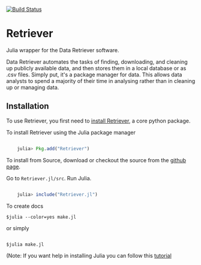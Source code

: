 [![Build Status](https://travis-ci.org/weecology/Retriever.jl.svg?branch=master)](https://travis-ci.org/weecology/Retriever.jl)
# Retriever

Julia wrapper for the Data Retriever software.

Data Retriever automates the tasks of finding, downloading, 
and cleaning up publicly available data, and then stores them in a local database or as .csv files. 
Simply put, it's a package manager for data. 
This allows data analysts to spend a majority of their time in analysing rather than in cleaning up or managing data.

## Installation

To use Retriever, you first need to [install Retriever](http://www.data-retriever.org), a core python package.

To install Retriever using the Julia package manager


```julia

    julia> Pkg.add("Retriever")

```

To install from Source, download or checkout the source from the [github page](https://github.com/weecology/Retriever.jl.git).

Go to `Retriever.jl/src`. Run Julia.

```julia

    julia> include("Retriever.jl")

```

To create docs

```
$julia --color=yes make.jl

```

or simply

```

$julia make.jl

```
(Note: If you want help in installing Julia you can follow this [tutorial](https://medium.com/@shivamnegi2019/julia-beginners-guide-part-1-a9c369128c78)